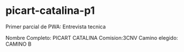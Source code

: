 # picart-catalina-p1
 Primer parcial de PWA: Entrevista tecnica 

Nombre Completo: PICART CATALINA
Comision:3CNV
Camino elegido: CAMINO B
